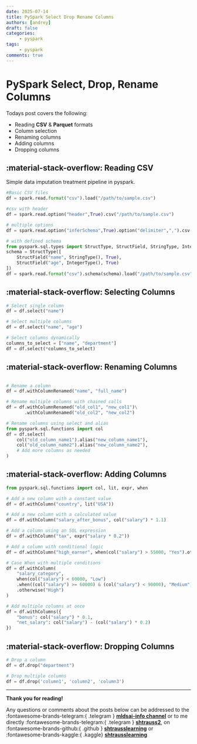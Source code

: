 ```yaml
---
date: 2025-07-14
title: PySpark Select Drop Rename Columns
authors: [andrey]
draft: false
categories:
     - pyspark
tags:
     - pyspark
comments: true
---
```



# **PySpark Select, Drop, Rename Columns**

Todays post covers the following:

- Reading **CSV** & **Parquet** formats
- Column selection
- Renaming columns
- Adding columns
- Dropping columns

<!-- more -->

## :material-stack-overflow: **Reading CSV**

Simple data imputation treatment pipeline in pyspark.

```python
#Basic CSV files
df = spark.read.format("csv").load("/path/to/sample.csv")

#csv with header
df = spark.read.option("header",True).csv("/path/to/sample.csv")

# multiple options
df = spark.read.option("inferSchema",True).option("delimiter",",").csv("/path/to/sample.csv")

# with defined schema
from pyspark.sql.types import StructType, StructField, StringType, IntegerType
schema = StructType([
    StructField("name", StringType(), True),
    StructField("age", IntegerType(), True)
])
df = spark.read.format("csv").schema(schema).load("/path/to/sample.csv")
```

## :material-stack-overflow: **Selecting Columns**

```python
# Select single column
df = df.select("name")

# Select multiple columns
df = df.select("name", "age")

# Select columns dynamically
columns_to_select = ["name", "department"]
df = df.select(*columns_to_select)
```


## :material-stack-overflow: **Renaming Columns**

```python

# Rename a column
df = df.withColumnRenamed("name", "full_name")

# Rename multiple columns with chained calls
df = df.withColumnRenamed("old_col1", "new_col1")\
       .withColumnRenamed("old_col2", "new_col2")

# Rename columns using select and alias
from pyspark.sql.functions import col
df = df.select(
    col("old_column_name1").alias("new_column_name1"),
    col("old_column_name2").alias("new_column_name2"),
    # Add more columns as needed
)
```

## :material-stack-overflow: **Adding Columns**


```python
from pyspark.sql.functions import col, lit, expr, when

# Add a new column with a constant value
df = df.withColumn("country", lit("USA"))

# Add a new column with a calculated value
df = df.withColumn("salary_after_bonus", col("salary") * 1.1)

# Add a column using an SQL expression
df = df.withColumn("tax", expr("salary * 0.2"))

# Add a column with conditional logic
df = df.withColumn("high_earner", when(col("salary") > 55000, "Yes").otherwise("No"))

# Case When with multiple conditions
df = df.withColumn(
    "salary_category",
    when(col("salary") < 60000, "Low")
    .when((col("salary") >= 60000) & (col("salary") < 90000), "Medium")
    .otherwise("High")
)

# Add multiple columns at once
df = df.withColumns({
    "bonus": col("salary") * 0.1,
    "net_salary": col("salary") - (col("salary") * 0.2)
})
```

## :material-stack-overflow: **Dropping Columns**

```python
# Drop a column
df = df.drop("department")

# Drop multiple columns
df = df.drop('column1', 'column2', 'column3')
```

---

**Thank you for reading!**

Any questions or comments about the posts below can be addressed to the :fontawesome-brands-telegram:{ .telegram } **[mldsai-info channel](https://t.me/mldsai_info)** or to me directly :fontawesome-brands-telegram:{ .telegram } **[shtrauss2](https://t.me/shtrauss2)**, on :fontawesome-brands-github:{ .github } **[shtrausslearning](https://github.com/shtrausslearning)** or :fontawesome-brands-kaggle:{ .kaggle} **[shtrausslearning](https://kaggle.com/shtrausslearning)**